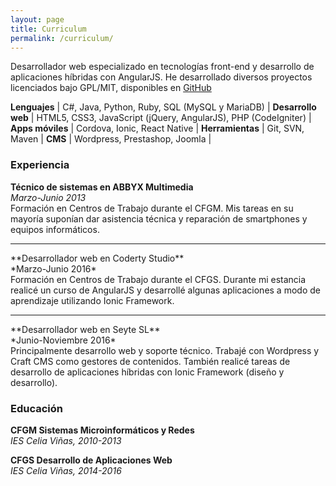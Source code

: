 ```yaml
---
layout: page
title: Curriculum
permalink: /curriculum/
---
```


Desarrollador web especializado en tecnologías front-end y desarrollo de aplicaciones híbridas con AngularJS. He desarrollado diversos proyectos licenciados bajo GPL/MIT, disponibles en [GitHub](http://github.com/JuanjoSalvador)

**Lenguajes** | C#, Java, Python, Ruby, SQL (MySQL y MariaDB) |
**Desarrollo web** | HTML5, CSS3, JavaScript (jQuery, AngularJS), PHP (CodeIgniter) |
**Apps móviles** | Cordova, Ionic, React Native |
**Herramientas** | Git, SVN, Maven |
**CMS** | Wordpress, Prestashop, Joomla |

### Experiencia

**Técnico de sistemas en ABBYX Multimedia**<br>
*Marzo-Junio 2013*<br>
Formación en Centros de Trabajo durante el CFGM. Mis tareas en su mayoría suponían dar asistencia técnica y reparación de smartphones y equipos informáticos.
<hr>
**Desarrollador web en Coderty Studio**<br>
*Marzo-Junio 2016*<br>
Formación en Centros de Trabajo durante el CFGS. Durante mi estancia realicé un curso de AngularJS y desarrollé algunas aplicaciones a modo de aprendizaje utilizando Ionic Framework.
<hr>
**Desarrollador web en Seyte SL**<br>
*Junio-Noviembre 2016*<br>
Principalmente desarrollo web y soporte técnico. Trabajé con Wordpress y Craft CMS como gestores de contenidos. También realicé tareas de desarrollo de aplicaciones híbridas con Ionic Framework (diseño y desarrollo).

### Educación
**CFGM Sistemas Microinformáticos y Redes** 
<br>*IES Celia Viñas, 2010-2013*

**CFGS Desarrollo de Aplicaciones Web** 
<br>*IES Celia Viñas, 2014-2016*
